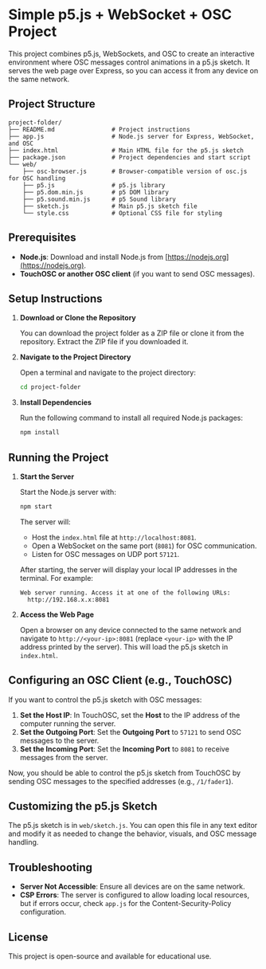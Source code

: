 
# Simple p5.js + WebSocket + OSC Project

This project combines p5.js, WebSockets, and OSC to create an interactive environment where OSC messages control animations in a p5.js sketch. It serves the web page over Express, so you can access it from any device on the same network.

## Project Structure

```
project-folder/
├── README.md                # Project instructions
├── app.js                   # Node.js server for Express, WebSocket, and OSC
├── index.html               # Main HTML file for the p5.js sketch
├── package.json             # Project dependencies and start script
└── web/
    ├── osc-browser.js       # Browser-compatible version of osc.js for OSC handling
    ├── p5.js                # p5.js library
    ├── p5.dom.min.js        # p5 DOM library
    ├── p5.sound.min.js      # p5 Sound library
    ├── sketch.js            # Main p5.js sketch file
    └── style.css            # Optional CSS file for styling
```

## Prerequisites

- **Node.js**: Download and install Node.js from [https://nodejs.org](https://nodejs.org).
- **TouchOSC or another OSC client** (if you want to send OSC messages).

## Setup Instructions

1. **Download or Clone the Repository**

   You can download the project folder as a ZIP file or clone it from the repository. Extract the ZIP file if you downloaded it.

2. **Navigate to the Project Directory**

   Open a terminal and navigate to the project directory:
   ```bash
   cd project-folder
   ```

3. **Install Dependencies**

   Run the following command to install all required Node.js packages:
   ```bash
   npm install
   ```

## Running the Project

1. **Start the Server**

   Start the Node.js server with:
   ```bash
   npm start
   ```

   The server will:
   - Host the `index.html` file at `http://localhost:8081`.
   - Open a WebSocket on the same port (`8081`) for OSC communication.
   - Listen for OSC messages on UDP port `57121`.

   After starting, the server will display your local IP addresses in the terminal. For example:
   ```
   Web server running. Access it at one of the following URLs:
     http://192.168.x.x:8081
   ```

2. **Access the Web Page**

   Open a browser on any device connected to the same network and navigate to `http://<your-ip>:8081` (replace `<your-ip>` with the IP address printed by the server). This will load the p5.js sketch in `index.html`.

## Configuring an OSC Client (e.g., TouchOSC)

If you want to control the p5.js sketch with OSC messages:

1. **Set the Host IP**: In TouchOSC, set the **Host** to the IP address of the computer running the server.
2. **Set the Outgoing Port**: Set the **Outgoing Port** to `57121` to send OSC messages to the server.
3. **Set the Incoming Port**: Set the **Incoming Port** to `8081` to receive messages from the server.

Now, you should be able to control the p5.js sketch from TouchOSC by sending OSC messages to the specified addresses (e.g., `/1/fader1`).

## Customizing the p5.js Sketch

The p5.js sketch is in `web/sketch.js`. You can open this file in any text editor and modify it as needed to change the behavior, visuals, and OSC message handling.

## Troubleshooting

- **Server Not Accessible**: Ensure all devices are on the same network.
- **CSP Errors**: The server is configured to allow loading local resources, but if errors occur, check `app.js` for the Content-Security-Policy configuration.

## License

This project is open-source and available for educational use.

